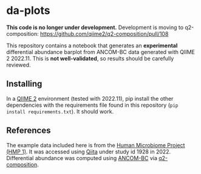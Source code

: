 # da-plots

**This code is no longer under development.** Development is moving to q2-composition: https://github.com/qiime2/q2-composition/pull/108

This repository contains a notebook that generates an **experimental** differential abundance barplot from ANCOM-BC data generated with QIIME 2 2022.11. This is **not well-validated**, so results should be carefully reviewed.

## Installing

In a [QIIME 2](https://qiime2.org) environment (tested with 2022.11), pip install the other dependencies with the requirements file found in this repository (`pip install requirements.txt`). It should work.

## References

The example data included here is from the [Human Microbiome Project (HMP 1)](https://www.hmpdacc.org/hmp/). It was accessed using [Qiita](https://qiita.microbio.me) under study id 1928 in 2022. Differential abundance was computed using [ANCOM-BC](https://www.nature.com/articles/s41467-020-17041-7) via [q2-composition](https://github.com/qiime2/q2-composition).

